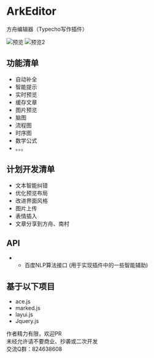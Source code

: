 # ArkEditor
方舟编辑器（Typecho写作插件）  

![预览](https://es.ip3x.com/ArkEditor/ArkEditor01.jpg)
![预览2](https://es.ip3x.com/ArkEditor/ArkEditor02.jpg)

## 功能清单

- 自动补全  
- 智能提示  
- 实时预览
- 缓存文章
- 图片预览
- 脑图
- 流程图
- 时序图
- 数学公式
- 。。。

## 计划开发清单

- 文本智能纠错
- 优化预览布局
- 改进界面风格
- 图片上传
- 表情插入
- 文章分享到方舟、南村

## API

- - 百度NLP算法接口 (用于实现插件中的一些智能辅助)

## 基于以下项目    

- ace.js  
- marked.js  
- layui.js  
- Jquery.js  


作者精力有限，欢迎PR  
未经允许请不要商业、抄袭或二次开发  
交流Q群：824638608

